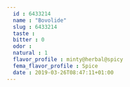 ```yaml
---
  id : 6433214
  name : "Bovolide"
  slug : 6433214
  taste : 
  bitter : 0
  odor : 
  natural : 1
  flavor_profile : minty@herbal@spicy
  fema_flavor_profile : Spice
  date : 2019-03-26T08:47:11+01:00
---
```



